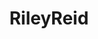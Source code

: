 ---
title: RileyReid
crosslinks:
- porninfifteenseconds
- PussyEnvy
- nsfwoutfits
- upset
- CandyCovered
- sloppykissing
- FaceFuck
- PornstarsXxx
- legwrap
- lewdgestures
- PremiumSnapReviews
- PornstarFashion
- smilers
- WtSSTaDaMiT
---